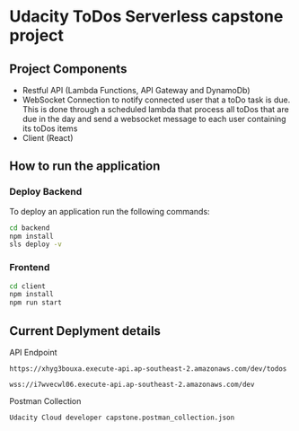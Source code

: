 # Udacity ToDos Serverless capstone project

## Project Components
- Restful API (Lambda Functions, API Gateway and DynamoDb)
- WebSocket Connection to notify connected user that a toDo task is due. This is done through a scheduled lambda that process all toDos that are due in the day and send a websocket message to each user containing its toDos items
- Client (React)

## How to run the application
### Deploy Backend
To deploy an application run the following commands:

```bash
cd backend
npm install
sls deploy -v
````
### Frontend
```bash
cd client
npm install
npm run start
```

## Current Deplyment details
API Endpoint
```
https://xhyg3bouxa.execute-api.ap-southeast-2.amazonaws.com/dev/todos

wss://i7wvecwl06.execute-api.ap-southeast-2.amazonaws.com/dev
```
Postman Collection
```
Udacity Cloud developer capstone.postman_collection.json
```